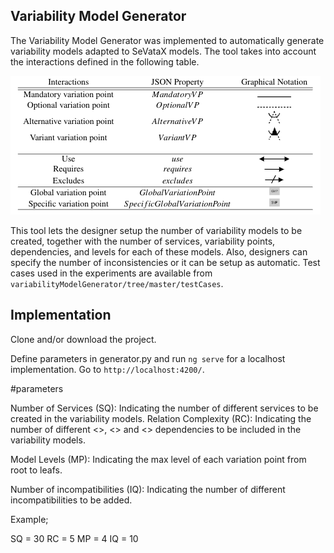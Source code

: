 ## Variability Model Generator


The Variability Model Generator was implemented to automatically generate variability models adapted to SeVataX models.
The tool takes into account the  interactions defined in the following table.

![Screenshot](table.png)


This tool lets the designer setup the number of variability models to be created, together with the number of services, variability points, dependencies, and levels for each of these models.
Also, designers can specify the number of inconsistencies or it can be setup as automatic.
Test cases used in the experiments are available from  `variabilityModelGenerator/tree/master/testCases`.


## Implementation

 Clone and/or download the project.


Define parameters in generator.py and run `ng serve` for a localhost implementation. Go to `http://localhost:4200/`.

#parameters

Number of Services (SQ): Indicating the number of different services to be created in the variability models.
Relation Complexity (RC): Indicating the number of different <<require>>, <<exclude>> and <<use>> dependencies  to be included in the variability models.

Model Levels (MP): Indicating the max level of each variation point from root to leafs.

Number of incompatibilities (IQ): Indicating the number of different incompatibilities to be added.

Example;

SQ = 30
RC = 5
MP = 4
IQ = 10



